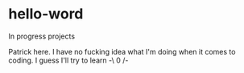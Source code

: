 # hello-word
In progress projects

Patrick here. I have no fucking idea what I'm doing when it comes to coding.
I guess I'll try to learn -\ 0 /-

